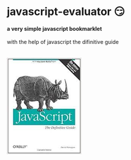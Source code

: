 # javascript-evaluator 😏                                                               
#### a very simple javascript bookmarklet 
 
with the help of javascript the difinitive guide<br/><br/><br/>
![difinitive guide](download.jpg)
